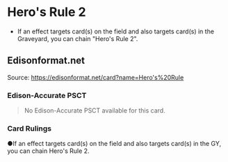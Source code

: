 # Hero's Rule 2

*   If an effect targets card(s) on the field and also targets card(s) in the Graveyard, you can chain "Hero's Rule 2".

## Edisonformat.net

Source: https://edisonformat.net/card?name=Hero's%20Rule

### Edison-Accurate PSCT

> No Edison-Accurate PSCT available for this card.

### Card Rulings

●If an effect targets card(s) on the field and also targets card(s) in the GY, you can chain Hero's Rule 2.
            
